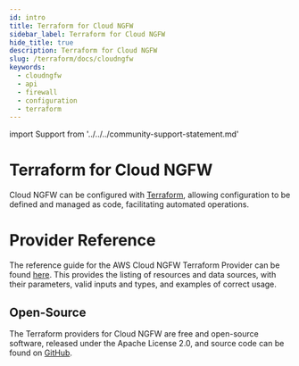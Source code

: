 ```yaml
---
id: intro
title: Terraform for Cloud NGFW
sidebar_label: Terraform for Cloud NGFW
hide_title: true
description: Terraform for Cloud NGFW
slug: /terraform/docs/cloudngfw
keywords:
  - cloudngfw
  - api
  - firewall
  - configuration
  - terraform
---
```


import Support from '../../../community-support-statement.md'

# Terraform for Cloud NGFW

Cloud NGFW can be configured with [Terraform](https://www.terraform.io), allowing configuration to be defined and managed as code, facilitating automated operations.

<!---
This documentation is split into four sections:

- Getting started tutorials: Start here if you are new to Terraform for Cloud NGFW
- How-to guides: Useful for achieving specific real-world objectives or solving specific real-world challenges
- Background info: Higher level content discussing the "why"
- Reference documentation: Lists the modules available for Cloud NGFW, with their correct usage including examples
-->

# Provider Reference

The reference guide for the AWS Cloud NGFW Terraform Provider can be found [here](https://registry.terraform.io/providers/PaloAltoNetworks/cloudngfwaws/latest/docs). This provides the listing of resources and data sources, with their parameters, valid inputs and types, and examples of correct usage.

## Open-Source

The Terraform providers for Cloud NGFW are free and open-source software, released under the Apache License 2.0, and source code can be found on [GitHub](https://github.com/PaloAltoNetworks/terraform-provider-cloudngfwaws).

<Support components={props.components} />